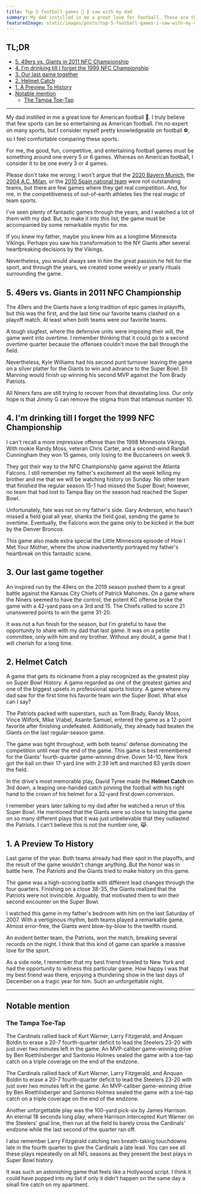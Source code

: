 ```yaml
---
title: Top 5 football games 🏈 I saw with my dad
summary: My dad instilled in me a great love for football. These are the games I enjoyed most by his side.
featuredImage: static/images/posts/top-5-football-games-i-saw-with-my-dad/helmet_catch.jpg
---
```


<!-- omit in toc -->
## TL;DR

- [5. 49ers vs. Giants in 2011 NFC Championship](#5-49ers-vs-giants-in-2011-nfc-championship)
- [4. I'm drinking till I forget the 1999 NFC Championship](#4-im-drinking-till-i-forget-the-1999-nfc-championship)
- [3. Our last game together](#3-our-last-game-together)
- [2. Helmet Catch](#2-helmet-catch)
- [1. A Preview To History](#1-a-preview-to-history)
- [Notable mention](#notable-mention)
  - [The Tampa Toe-Tap](#the-tampa-toe-tap)

---

My dad instilled in me a great love for American football 🏈. I truly believe that few sports can be so entertaining as American football. I'm no expert on many sports, but I consider myself pretty knowledgeable on football ⚽️, so I feel comfortable comparing these sports.

For me, the good, fun, competitive, and entertaining football games must be something around one every 5 or 6 games. Whereas on American football, I consider it to be one every 3 or 4 games.

Please don't take me wrong; I won't argue that the [2020 Bayern Munich][bayern_munich:2020], the [2004 A.C. Milan][ac_milan:2004], or the [2010 Spain national team][spain:2010] were not outstanding teams, but there are few games where they get real competition. And, for me, in the competitiveness of out-of-earth athletes lies the real magic of team sports.

I've seen plenty of fantastic games through the years, and I watched a lot of them with my dad. But, to make it into this list, the game must be accompanied by some remarkable mystic for me.

If you knew my father, maybe you knew him as a longtime Minnesota Vikings. Perhaps you saw his transformation to the NY Giants after several heartbreaking decisions by the Vikings.

Nevertheless, you would always see in him the great passion he felt for the sport, and through the years, we created some weekly or yearly rituals surrounding the game.

## 5. 49ers vs. Giants in 2011 NFC Championship

<post-video src="https://www.youtube.com/embed/CBoCi_l0AzM" title="2011 NFC Championship Giants vs 49ers Highlights" width="560" height="315"></post-video>

The 49ers and the Giants have a long tradition of epic games in playoffs, but this was the first, and the last time our favorite teams clashed on a playoff match. At least when both teams were our favorite teams.

A tough slugfest, where the defensive units were imposing their will, the game went into overtime. I remember thinking that it could go to a second overtime quarter because the offenses couldn't move the ball through the field.

Nevertheless, Kyle Williams had his second punt turnover leaving the game on a silver platter for the Giants to win and advance to the Super Bowl. Eli Manning would finish up winning his second MVP against the Tom Brady Patriots.

All Niners fans are still trying to recover from that devastating loss. Our only hope is that Jimmy G can remove the stigma from that infamous number 10.

## 4. I'm drinking till I forget the 1999 NFC Championship

<post-video src="https://www.youtube.com/embed/voxsQ_AFuHk" title="1998 NFC Championship Falcons vs. Vikings Highlights" width="560" height="315"></post-video>

I can't recall a more impressive offense than the 1998 Minnesota Vikings. With rookie Randy Moss, veteran Chris Carter, and a second-wind Randall Cunningham they won 15 games, only losing to the Buccaneers on week 9.

They got their way to the NFC Championship game against the Atlanta Falcons. I still remember my father's excitement all the week telling my brother and me that we will be watching history on Sunday. No other team that finished the regular season 15-1 had missed the Super Bowl; however, no team that had lost to Tampa Bay on the season had reached the Super Bowl.

Unfortunately, fate was not on my father's side. Gary Anderson, who hasn't missed a field goal all year, shanks the field goal, sending the game to overtime. Eventually, the Falcons won the game only to be kicked in the butt by the Denver Broncos.

This game also made extra special the Little Minnesota episode of How I Met Your Mother, where the show inadvertently portrayed my father's heartbreak on this fantastic scene.

<post-video src="https://www.youtube.com/embed/SuF74dTPJVY" title="How I Met Your Mother inadvertently portrays my father through Marshall Eriksen" width="560" height="315"></post-video>

## 3. Our last game together

<post-video src="https://www.youtube.com/embed/UVV80kTudSM" title="Super Bowl LIV: 49ers vs. Chiefs highlights" width="560" height="315"></post-video>

An inspired run by the 49ers on the 2019 season pushed them to a great battle against the Kansas City Chiefs of Patrick Mahomes. On a game where the Niners seemed to have the control, the potent KC offense broke the game with a 42-yard pass on a 3rd and 15. The Chiefs rallied to score 21 unanswered points to win the game 31-20.

It was not a fun finish for the season, but I'm grateful to have the opportunity to share with my dad that last game. It was on a petite committee, only with him and my brother. Without any doubt, a game that I will cherish for a long time.

## 2. Helmet Catch

<post-video src="https://www.youtube.com/embed/_vKDygyOxH0" title="Super Bowl XLII: 'Helmet Catch' game, Patriots vs. Giants highlights" width="560" height="315"></post-video>

A game that gets its nickname from a play recognized as the greatest play on Super Bowl History. A game regarded as one of the greatest games and one of the biggest upsets in professional sports history. A game where my dad saw for the first time his favorite team win the Super Bowl. What else can I say?

The Patriots packed with superstars, such as Tom Brady, Randy Moss, Vince Wilfork, Mike Vrabel, Asante Samuel, entered the game as a 12-point favorite after finishing undefeated. Additionally, they already had beaten the Giants on the last regular-season game. 

The game was tight throughout, with both teams' defense dominating the competition until near the end of the game. This game is best remembered for the Giants' fourth-quarter game-winning drive. Down 14–10, New York got the ball on their 17-yard line with 2:39 left and marched 83 yards down the field.

In the drive's most memorable play, David Tyree made the **Helmet Catch** on 3rd down, a leaping one-handed catch pinning the football with his right hand to the crown of his helmet for a 32-yard first down conversion.

<post-image src="/images/posts/top-5-football-games-i-saw-with-my-dad/helmet_catch" alt="David Tyree is catching the football with help of his helmet in tight coverage" title="The helmet catch by David Tyree" width="792" height="512"></post-image>

I remember years later talking to my dad after he watched a rerun of this Super Bowl. He mentioned that the Giants were so close to losing the game on so many different plays that it was just unbelievable that they outlasted the Patriots. I can't believe this is not the number one, 😹.

## 1. A Preview To History

<post-video src="https://www.youtube.com/embed/MJ04aN_D11Y" title="Week 17, 2007: 'A Preview to History' game, Patriots vs. Giants highlights" width="560" height="315"></post-video>

Last game of the year. Both teams already had their spot in the playoffs, and the result of the game wouldn't change anything. But the honor was in battle here. The Patriots and the Giants tried to make history on this game.

The game was a high-scoring battle with different lead changes through the four quarters. Finishing on a close 38-35, the Giants realized that the Patriots were not invincible. Arguably, that motivated them to win their second encounter on the Super Bowl.

I watched this game in my father's bedroom with him on the last Saturday of 2007. With a vertiginous rhythm, both teams played a remarkable game. Almost error-free, the Giants went blow-by-blow to the twelfth round. 

An evident better team, the Patriots, won the match, breaking several records on the night. I think that this kind of game can sparkle a massive love for the sport.

As a side note, I remember that my best friend traveled to New York and had the opportunity to witness this particular game. How happy I was that my best friend was there, enjoying a thundering show in the last days of December on a tragic year for him. Such an unforgettable night.

---

## Notable mention

### The Tampa Toe-Tap

<post-video src="https://www.youtube.com/embed/RcRG3L7seQM" title="Super Bowl XLIII: 'The Tampa Toe-Tap' game, Steelers vs. Cardinals" width="560" height="315"></post-video>

The Cardinals rallied back of Kurt Warner, Larry Fitzgerald, and Anquan Boldin to erase a 20-7 fourth-quarter deficit to lead the Steelers 23-20 with just over two minutes left in the game. An MVP-caliber game-winning drive by Ben Roethlisberger and Santonio Holmes sealed the game with a toe-tap catch on a triple coverage on the end of the endzone.

<post-image src="/images/posts/top-5-football-games-i-saw-with-my-dad/santonio_holmes_touchdown.gif" alt="Santonio Holmes catching the football on the endzone to seal the Super Bowl victory" title="The 'Tampa Toe-Tap' play by Santonio Holmes" width="792" height="512"></post-image>

The Cardinals rallied back of Kurt Warner, Larry Fitzgerald, and Anquan Boldin to erase a 20-7 fourth-quarter deficit to lead the Steelers 23-20 with just over two minutes left in the game. An MVP-caliber game-winning drive by Ben Roethlisberger and Santonio Holmes sealed the game with a toe-tap catch on a triple coverage on the end of the endzone.

Another unforgettable play was the 100-yard pick-six by James Harrison. An eternal 18 seconds long play, where Harrison intercepted Kurt Warner on the Steelers' goal line, then run all the field to barely cross the Cardinals' endzone while the last second of the quarter ran off. 

I also remember Larry Fitzgerald catching two breath-taking touchdowns late in the fourth quarter to give the Cardinals a late lead. You can see all these plays repeatedly on all NFL seasons as they present the best plays in Super Bowl history.

It was such an astonishing game that feels like a Hollywood script. I think it could have popped into my list if only it didn't happen on the same day a small fire catch on my apartment.

<!-- Links reference -->

[bayern_munich:2020]: https://en.wikipedia.org/wiki/FC_Barcelona_2%E2%80%938_FC_Bayern_Munich
[ac_milan:2004]: https://en.wikipedia.org/wiki/2004%E2%80%9305_A.C._Milan_season
[spain:2010]: https://www.fifa.com/worldcup/archive/southafrica2010/teams/team/43969/
